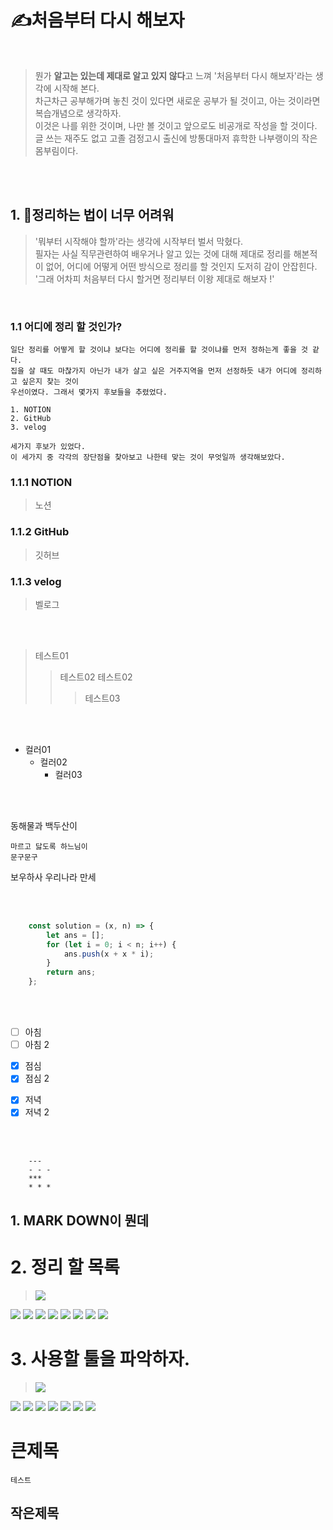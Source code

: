 # ✍️처음부터 다시 해보자

<br />

> 뭔가 **알고는 있는데 제대로 알고 있지 않다**고 느껴 '처음부터 다시 해보자'라는 생각에 시작해 본다.   
차근차근 공부해가며 놓친 것이 있다면 새로운 공부가 될 것이고, 아는 것이라면 복습개념으로 생각하자.   
이것은 나를 위한 것이며, 나만 볼 것이고 앞으로도 비공개로 작성을 할 것이다.     
글 쓰는 재주도 없고 고졸 검정고시 출신에 방통대마저 휴학한 나부랭이의 작은 몸부림이다.

<br />
<br />

## 1. 📝정리하는 법이 너무 어려워

> '뭐부터 시작해야 할까'라는 생각에 시작부터 벌서 막혔다.       
필자는 사실 직무관련하여 배우거나 알고 있는 것에 대해 제대로 정리를 해본적이 없어, 어디에 어떻게 어떤 방식으로 정리를 할 것인지 도저히 감이 안잡힌다.   
'그래 어차피 처음부터 다시 할거면 정리부터 이왕 제대로 해보자 !'

<br />

### 1.1  어디에 정리 할 것인가?


    일단 정리를 어떻게 할 것이냐 보다는 어디에 정리를 할 것이냐를 먼저 정하는게 좋을 것 같다.   
    집을 살 때도 마찮가지 아닌가 내가 살고 싶은 거주지역을 먼저 선정하듯 내가 어디에 정리하고 싶은지 찾는 것이 
    우선이였다. 그래서 몇가지 후보들을 추렸었다.

    1. NOTION
    2. GitHub
    3. velog   

    세가지 후보가 있었다.
    이 세가지 중 각각의 장단점을 찾아보고 나한테 맞는 것이 무엇일까 생각해보았다.


### 1.1.1 NOTION

>   노션

### 1.1.2 GitHub

>   깃허브

### 1.1.3 velog

>   벨로그


<br /><br />

> 테스트01
>   > 테스트02
>   > 테스트02 
>   >   > 테스트03

<br /><br />

* 컬러01
    - 컬러02
        + 컬러03

<br /><br />

동해물과 백두산이

    마르고 닳도록 하느님이
    문구문구

보우하사 우리나라 만세

<br /><br />

```javascript
    const solution = (x, n) => {
        let ans = [];
        for (let i = 0; i < n; i++) {
            ans.push(x + x * i);
        }
        return ans;
    };
```

<br /><br />

- [ ] 아침
- [ ] 아침 2
* [x] 점심
* [x] 점심 2
+ [X] 저녁
+ [X] 저녁 2

<br /><br />

```
    ---
    - - -
    ***
    * * *
```

## 1. MARK DOWN이 뭔데


# 2. 정리 할 목록
> <img src="https://img.shields.io/badge/W3C-005A9C?style=flat-square&logo=w3c&logoColor=white"/>
<img src="https://img.shields.io/badge/HTML5-E34F26?style=flat-square&logo=html5&logoColor=white"/>
<img src="https://img.shields.io/badge/CSS3-1572B6?style=flat-square&logo=css3&logoColor=white"/>
<img src="https://img.shields.io/badge/SASS-CC6699?style=flat-square&logo=sass&logoColor=white"/>
<img src="https://img.shields.io/badge/Java%20Script-F7DF1E?style=flat-square&logo=javascript&logoColor=black"/>
<img src="https://img.shields.io/badge/Type%20Script-3178C6?style=flat-square&logo=typescript&logoColor=white"/>
<img src="https://img.shields.io/badge/j%20Query-0769AD?style=flat-square&logo=jquery&logoColor=white"/>
<img src="https://img.shields.io/badge/Angular%20JS-E23237?style=flat-square&logo=angularjs&logoColor=white"/>    
<img src="https://img.shields.io/badge/React-black?style=flat-square&logo=react&logoColor=61DAFB&fontColor=61DAFB"/>   

# 3. 사용할 툴을 파악하자.
> <img src="https://img.shields.io/badge/MarkDown-000000?style=flat-square&logo=markdown&logoColor=white"/>
<img src="https://img.shields.io/badge/Visual%20Studio%20Code-007ACC?style=flat-square&logo=visualstudiocode&logoColor=white"/>
<img src="https://img.shields.io/badge/GitHub-181717?style=flat-square&logo=github&logoColor=white"/>
<img src="https://img.shields.io/badge/GitLab-FC6D26?style=flat-square&logo=gitlab&logoColor=white"/>
<img src="https://img.shields.io/badge/Figma-F24E1E?style=flat-square&logo=figma&logoColor=white"/>
<img src="https://img.shields.io/badge/File%20Zilla-BF0000?style=flat-square&logo=filezilla&logoColor=white"/>
<img src="https://img.shields.io/badge/Adobe%20Photoshop-31A8FF?style=flat-square&logo=adobephotoshop&logoColor=white"/>
<img src="https://img.shields.io/badge/Adobe%20XD-FF61F6?style=flat-square&logo=adobexd&logoColor=white"/>



큰제목
=====


    테스트

작은제목
-------